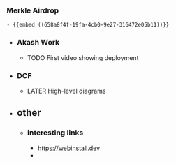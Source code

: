 ### Merkle Airdrop
	- {{embed ((658a8f4f-19fa-4cb0-9e27-316472e05b11))}}
- ### Akash Work
	- TODO First video showing deployment
- ### DCF
	- LATER High-level diagrams
- ## other
	- ### interesting links
		- https://webinstall.dev
		-